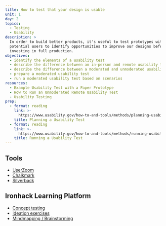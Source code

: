 ```yaml
---
title: How to test that your design is usable
unit: 1
day: 2
topics:
  - Testing
  - Usability
description: >
  In order to build better products, it's useful to test prototypes with
  potential users to identify opportunities to improve our designs before
  investing in full production.
objectives:
  - identify the elements of a usability test
  - describe the difference between an in-person and remote usability test
  - describe the difference between a moderated and unmoderated usability test
  - prepare a moderated usability test
  - run a moderated usability test based on scenarios
resources:
  - Example Usability Test with a Paper Prototype
  - How to Run an Unmoderated Remote Usability Test
  - Usability Testing
prep:
  - format: reading
    link: >-
      https://www.usability.gov/how-to-and-tools/methods/planning-usability-testing.html
    title: Planning a Usability Test
  - format: reading
    link: >-
      https://www.usability.gov/how-to-and-tools/methods/running-usability-tests.html
    title: Running a Usability Test
---
```

Tools
-----

- [UserZoom](https://www.userzoom.com)
- [Chalkmark](https://www.optimalworkshop.com/chalkmark)
- [Silverback](https://silverbackapp.com)


Ironhack Learning Platform
--------------------------

- [Concept testing](http://learn.ironhack.com/#/learning_unit/7024)
- [Ideation exercises](http://learn.ironhack.com/#/learning_unit/7023)
- [Mindmapping / Brainstorming](http://learn.ironhack.com/#/learning_unit/7020)
